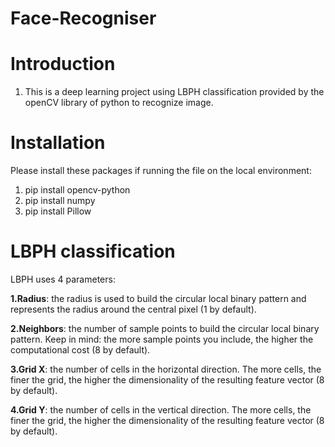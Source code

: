 # Face-Recogniser
# Introduction
1. This is a deep learning project using LBPH classification provided by the openCV library of python to recognize image.
# Installation
Please install these packages if running the file on the local environment: 
1. pip install opencv-python
2. pip install numpy
3. pip install Pillow
# LBPH classification
LBPH uses 4 parameters:

<b>1.Radius</b>: the radius is used to build the circular local binary pattern and represents the radius around the central pixel (1 by default).

<b>2.Neighbors</b>: the number of sample points to build the circular local binary pattern. Keep in mind: the more sample points you include, the higher the computational cost (8 by default).

<b>3.Grid X</b>: the number of cells in the horizontal direction. The more cells, the finer the grid, the higher the dimensionality of the resulting feature vector (8 by default).

<b>4.Grid Y</b>: the number of cells in the vertical direction. The more cells, the finer the grid, the higher the dimensionality of the resulting feature vector (8 by default).

